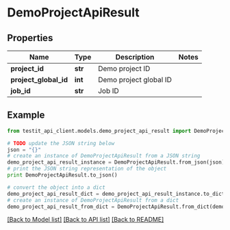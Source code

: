 # DemoProjectApiResult


## Properties
Name | Type | Description | Notes
------------ | ------------- | ------------- | -------------
**project_id** | **str** | Demo project ID | 
**project_global_id** | **int** | Demo project global ID | 
**job_id** | **str** | Job ID | 

## Example

```python
from testit_api_client.models.demo_project_api_result import DemoProjectApiResult

# TODO update the JSON string below
json = "{}"
# create an instance of DemoProjectApiResult from a JSON string
demo_project_api_result_instance = DemoProjectApiResult.from_json(json)
# print the JSON string representation of the object
print DemoProjectApiResult.to_json()

# convert the object into a dict
demo_project_api_result_dict = demo_project_api_result_instance.to_dict()
# create an instance of DemoProjectApiResult from a dict
demo_project_api_result_from_dict = DemoProjectApiResult.from_dict(demo_project_api_result_dict)
```
[[Back to Model list]](../README.md#documentation-for-models) [[Back to API list]](../README.md#documentation-for-api-endpoints) [[Back to README]](../README.md)


